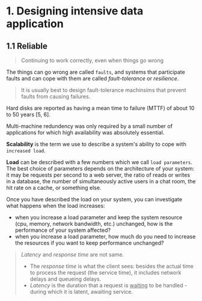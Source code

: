 # 1. Designing intensive data application

## 1.1 Reliable

> Continuing to work correctly, even when things go wrong

The things can go wrong are called `faults`, and systems that participate faults and can cope with them are called <i>fault-tolerance</i> or <i>resilience</i>.

>It is usually best to design fault-tolerance machinsims that prevent faults from causing failures.

Hard disks are reported as having a mean time to failure (MTTF) of about 10 to 50 years [5, 6].

Multi-machine redundency was only required by a small number of applications for which high availability was absolutely essential.

<b>Scalability</b> is the term we use to describe a system's ability to cope with `increased load`. 

<b>Load</b> can be described with a few numbers which we call `load parameters`. The best choice of parameters depends on the architecture of your system: it may be requests per second to a web server, the ratio of reads or writes in a database, the number of simultaneously active users in a chat room, the hit rate on a cache, or something else. 

Once you have described the load on your system, you can investigate what happens when the load increases:

-  when you increase a load parameter and keep the system resource (cpu, memory, network bandwidth, etc.) unchanged, how is the performance of your system affected?
- when you increase a load parameter, how much do you need to increase the resources if you want to keep performance unchanged?

> <i>Latency</i> and <i>response time</i> are not same. 
>
> - The <i>response time</i> is what the client sees: besides the actual time to process the request (the service time), it includes network delays and queueing delays. 
> - <i>Latency</i> is the duration that a request is <u>waiting</u> to be handled - during which it is latent, awaiting service.